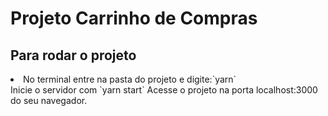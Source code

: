 # Projeto Carrinho de Compras

## Para rodar o projeto

<li>No terminal entre na pasta do projeto e digite:`yarn`</li>
Inicie o servidor com `yarn start`
Acesse o projeto na porta localhost:3000 do seu navegador.
